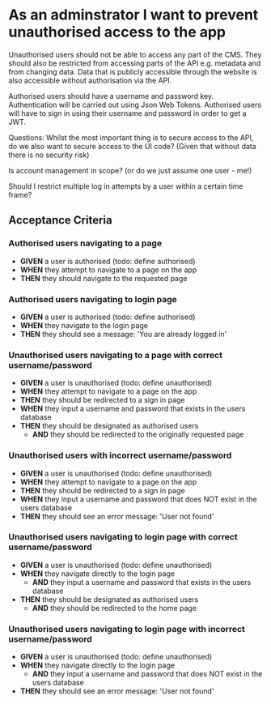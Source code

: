 # As an adminstrator I want to prevent unauthorised access to the app

Unauthorised users should not be able to access any part of the CMS.
They should also be restricted from accessing parts of the API e.g. metadata and from changing data. Data that is publicly accessible through the website is also accessible without authorisation via the API.

Authorised users should have a username and password key. 
Authentication will be carried out using Json Web Tokens.
Authorised users will have to sign in using their username and password in order to get a JWT.


Questions: 
Whilst the most important thing is to secure access to the API, do we also want to secure access to the UI code? (Given that without data there is no security risk)

Is account management in scope? (or do we just assume one user - me!)

Should I restrict multiple log in attempts by a user within a certain time frame?

## Acceptance Criteria

### Authorised users navigating to a page
* **GIVEN** a user is authorised (todo: define authorised)
* **WHEN** they attempt to navigate to a page on the app
* **THEN** they should navigate to the requested page


### Authorised users navigating to login page
* **GIVEN** a user is authorised (todo: define authorised)
* **WHEN** they navigate to the login page
* **THEN** they should see a message: 'You are already logged in'


### Unauthorised users navigating to a page with correct username/password
* **GIVEN** a user is unauthorised (todo: define unauthorised)
* **WHEN** they attempt to navigate to a page on the app
* **THEN** they should be redirected to a sign in page
* **WHEN** they input a username and password that exists in the users database
* **THEN** they should be designated as authorised users
  * **AND** they should be redirected to the originally requested page


### Unauthorised users with incorrect username/password
* **GIVEN** a user is unauthorised (todo: define unauthorised)
* **WHEN** they attempt to navigate to a page on the app
* **THEN** they should be redirected to a sign in page
* **WHEN** they input a username and password that does NOT exist in the users database
* **THEN** they should see an error message: 'User not found'


### Unauthorised users navigating to login page with correct username/password
* **GIVEN** a user is unauthorised (todo: define unauthorised)
* **WHEN** they navigate directly to the login page 
  * **AND** they input a username and password that exists in the users database
* **THEN** they should be designated as authorised users
  * **AND** they should be redirected to the home page


### Unauthorised users navigating to login page with incorrect username/password
* **GIVEN** a user is unauthorised (todo: define unauthorised)
* **WHEN** they navigate directly to the login page 
  * **AND** they input a username and password that does NOT exist in the users database
* **THEN** they should see an error message: 'User not found'


